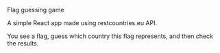 Flag guessing game

A simple React app made using restcountries.eu API.

You see a flag, guess which country this flag represents, and then check the results.
